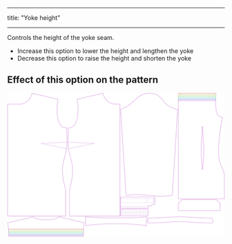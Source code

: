 ***

title: "Yoke height"

***

Controls the height of the yoke seam.

- Increase this option to lower the height and lengthen the yoke
- Decrease this option to raise the height and shorten the yoke

## Effect of this option on the pattern

![This image shows the effect of this option by superimposing several variants that have a different value for this option](simone_yokeheight_sample.svg "Effect of this option on the pattern")
